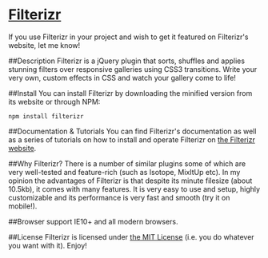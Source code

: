 # [Filterizr](http://yiotis.net/filterizr)
If you use Filterizr in your project and wish to get it featured on Filterizr's website, let me know!

##Description
Filterizr is a jQuery plugin that sorts, shuffles and applies stunning filters over responsive galleries using CSS3 transitions. Write your very own, custom effects in CSS and watch your gallery come to life!

##Install
You can install Filterizr by downloading the minified version from its website or through NPM:
```
npm install filterizr
```

##Documentation & Tutorials
You can find Filterizr's documentation as well as a series of tutorials on how to install and operate Filterizr on [the Filterizr website](http://yiotis.net/filterizr).

##Why Filterizr?
There is a number of similar plugins some of which are very well-tested and feature-rich (such as Isotope, MixItUp etc). In my opinion the advantages of Filterizr is that despite its minute filesize (about 10.5kb), it comes with many features. It is very easy to use and setup, highly customizable and its performance is very fast and smooth (try it on mobile!).

##Browser support
IE10+ and all modern browsers.

##License
Filterizr is licensed under [the MIT License](https://opensource.org/licenses/MIT) (i.e. you do whatever you want with it). Enjoy!

